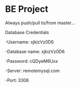 # BE Project

Always push/pull to/from master...

Database Credentials

-Username: xjkizVz0D6

-Database name: xjkizVz0D6

-Password: cQDyeM6Uxx

-Server: remotemysql.com

-Port: 3306